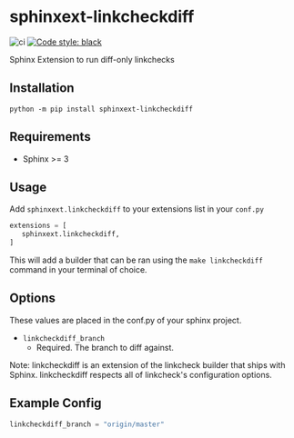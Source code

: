 # sphinxext-linkcheckdiff
![ci](https://github.com/wpilibsuite/sphinxext-linkcheckdiff/workflows/ci/badge.svg)
[![Code style: black](https://img.shields.io/badge/code%20style-black-000000.svg)](https://github.com/psf/black)

Sphinx Extension to run diff-only linkchecks

## Installation

`python -m pip install sphinxext-linkcheckdiff`

## Requirements

- Sphinx >= 3

## Usage
Add `sphinxext.linkcheckdiff` to your extensions list in your `conf.py`

```python
extensions = [
   sphinxext.linkcheckdiff,
]
```

This will add a builder that can be ran using the `make linkcheckdiff` command in your terminal of choice.

## Options
These values are placed in the conf.py of your sphinx project.

* `linkcheckdiff_branch`
    * Required. The branch to diff against.

Note: linkcheckdiff is an extension of the linkcheck builder that ships with Sphinx. linkcheckdiff respects all of linkcheck's configuration options.


## Example Config

```python
linkcheckdiff_branch = "origin/master"
```
